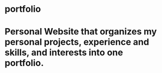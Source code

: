 # portfolio

# Personal Website that organizes my personal projects, experience and skills, and interests into one portfolio.
